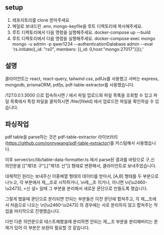 ## setup
1. 레포지토리를 clone 받아주세요
2. 메일로 보내드린 .env, mongo-keyfile을 루트 디렉토리에 복사해주세요.
3. 루트 디렉토리에서 다음 명령을 실행해주세요. docker-compose up --build 
4. 루트 디렉토리에서 다음 명령을 실행해주세요.
docker-compose exec mongo mongo -u admin -p qwer1234 --authenticationDatabase admin --eval 'rs.initiate({_id: "rs0", members: [{_id: 0,host:"mongo:27017"}]});'


## 설명

클라이언트는 react, react-query, tailwind css, pdfJs를 사용했고
서버는 express, mongodb, prismaORM, pdfjs, pdf-table-extractor를 사용했습니다.

/127.0.0.1:3000 으로 접속하시면 
/ 에서 파일 업로드와 파일 목록을 조회할 수 있고
파일 목록에서 특정 파일을 클릭하시면
/file/[fileId] 에서 업로드한 파일을 확인하실 수 있습니다.



## 파싱작업

pdf table을 parse하는 것은 pdf-table-extractor 라이브러리(https://github.com/ronnywang/pdf-table-extractor)를 커스텀해서 사용했습니다.

이후 server/src/lib/table-data-formatter.ts 에서 parse된 결과를 바탕으로 구,신 의안문을 [["제1조 구"],["제1조 신"]] 형태로 변환해서, 클라이언트로 보내주었습니다.

대체적인 원리는 보내주신 이중배열 형태의 데이터를 받아서, [A,B] 형태를 두 부분으로 나누고, 각 부분에서 제__조로 시작하거나, \n제__조 이거나, 아니면 \n[\u2460-\u2473], <신 설> 일때 그 부분을 분리해서 새로운 문단으로 만들도록 했습니다.

그렇게 했을때 문단으로 분리되면 안되는 부분들은 이전 문단에 합쳐주고, 각 제__조에서 처음으로 나오는 \n[\u2460-\u2473] 의 경우에는 서로 분리하지 않고 합쳐주는 작업을 마지막으로 진행했습니다.

다만 다른 의안문으로 테스트해봤을때 분리하면 안되는 제__조 부분을 분리해버리는 문제가 있어 이 부분은 보완이 필요할 것 같습니다.




